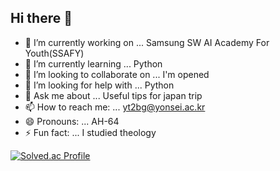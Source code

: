 ## Hi there 👋

- 🔭 I’m currently working on ... Samsung SW AI Academy For Youth(SSAFY)
- 🌱 I’m currently learning ... Python
- 👯 I’m looking to collaborate on ... I'm opened
- 🤔 I’m looking for help with ... Python
- 💬 Ask me about ... Useful tips for japan trip
- 📫 How to reach me: ...  yt2bg@yonsei.ac.kr
- 😄 Pronouns: ... AH-64
- ⚡ Fun fact: ... I studied theology

[![Solved.ac Profile](http://mazassumnida.wtf/api/v2/generate_badge?boj=yt2bg)](https://solved.ac/yt2bg/)
